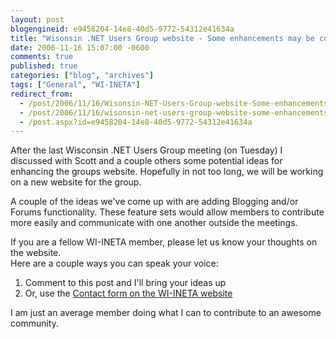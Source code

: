```yaml
---
layout: post
blogengineid: e9458204-14e8-40d5-9772-54312e41634a
title: "Wisonsin .NET Users Group website - Some enhancements may be coming..."
date: 2006-11-16 15:07:00 -0600
comments: true
published: true
categories: ["blog", "archives"]
tags: ["General", "WI-INETA"]
redirect_from: 
  - /post/2006/11/16/Wisonsin-NET-Users-Group-website-Some-enhancements-may-be-coming
  - /post/2006/11/16/wisonsin-net-users-group-website-some-enhancements-may-be-coming
  - /post.aspx?id=e9458204-14e8-40d5-9772-54312e41634a
---
```

<!-- more -->
<p>
After the last Wisconsin .NET Users Group meeting (on Tuesday) I discussed with Scott and a couple others some potential ideas for enhancing the groups website. Hopefully in not too long, we will be working on a new website for the group.
</p>
<p>
A couple of the ideas we&#39;ve come up with are adding Blogging and/or Forums functionality. These feature sets would allow members to contribute more easily and communicate with one another outside the meetings.
</p>
<p>
If you are a fellow WI-INETA member, please let us know your thoughts on the website.<br />
Here are a couple ways you can speak your voice:
</p>
<ol>
	<li>Comment to this post and I&#39;ll bring your ideas up</li>
	<li>Or, use the <a href="http://wi-ineta.org/DesktopDefault.aspx?tabid=60">Contact form on the WI-INETA website</a></li>
</ol>
<p>
I am just an average member doing what I can to contribute to an awesome community.
</p>
